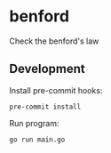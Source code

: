 # benford

Check the benford's law

## Development

Install pre-commit hooks:

    pre-commit install

Run program:

    go run main.go